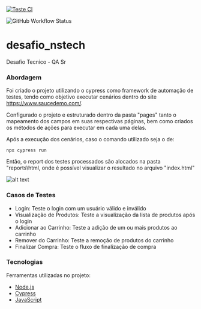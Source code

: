 [![Teste CI](https://github.com/vilsonjunior/desafio_nstech/actions/workflows/cypress-tests.yml/badge.svg)](https://github.com/vilsonjunior/desafio_nstech/actions/workflows/cypress-tests.yml)

![GitHub Workflow Status](https://img.shields.io/github/workflow/status/vilsonjunior/desafio_nstech/CI?label=build)



# desafio_nstech
Desafio Tecnico - QA Sr

### Abordagem

 Foi criado o projeto utilizando o cypress como framework de automação de testes, tendo como objetivo executar cenários dentro do site https://www.saucedemo.com/.

 Configurado o projeto e estruturado dentro da pasta "pages" tanto o mapeamento dos campos em suas respectivas páginas, bem como criados os métodos de ações para executar em cada uma delas.

 Após a execução dos cenários, caso o comando utilizado seja o de:

 ```npx cypress run```

 Então, o report dos testes processados são alocados na pasta "reports\html, onde é possível visualizar o resultado no arquivo "index.html"

![alt text](image.png)


### Casos de Testes

 - Login: Teste o login com um usuário válido e inválido
 - Visualização de Produtos: Teste a visualização da lista de produtos após o login
 - Adicionar ao Carrinho: Teste a adição de um ou mais produtos ao carrinho
 - Remover do Carrinho: Teste a remoção de produtos do carrinho
 - Finalizar Compra: Teste o fluxo de finalização de compra

### Tecnologias

Ferramentas utilizadas no projeto:

- [Node.js](https://nodejs.org/en/)
- [Cypress](https://www.cypress.io/)
- [JavaScript](https://www.javascript.com/)